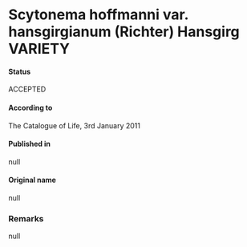 # Scytonema hoffmanni var. hansgirgianum (Richter) Hansgirg VARIETY

#### Status
ACCEPTED

#### According to
The Catalogue of Life, 3rd January 2011

#### Published in
null

#### Original name
null

### Remarks
null
